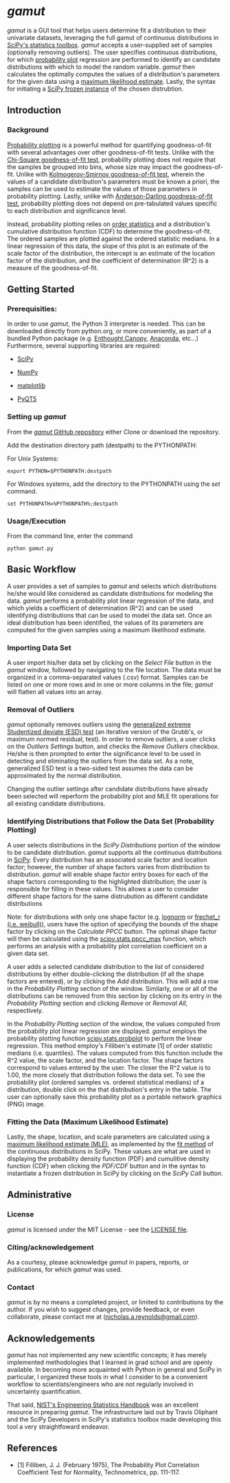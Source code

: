 # *gamut*
*gamut* is a GUI tool that helps users determine fit a distribution to their univariate datasets, leveraging the full gamut of continuous distributions in [SciPy's statistics toolbox](https://docs.scipy.org/doc/scipy/reference/stats.html).  *gamut* accepts a user-supplied set of samples (optionally removing outliers).  The user specifies continuous distributions, for which [probability plot](http://www.itl.nist.gov/div898/handbook/eda/section3/probplot.htm) regression are performed to identify an candidate distributions with which to model the random variable.  *gamut* then calculates the optimally computes the values of a distribution's parameters for the given data using a [maximum likelihood estimate](http://www.itl.nist.gov/div898/handbook/apr/section4/apr412.htm).  Lastly, the syntax for initiating a [SciPy frozen instance](https://docs.scipy.org/doc/scipy/reference/tutorial/stats.html#freezing-a-distribution) of the chosen  distrubtion.

## Introduction

### Background

[Probability plotting](http://www.itl.nist.gov/div898/handbook/eda/section3/probplot.htm) is a powerful method for quantifying goodness-of-fit with several advantages over other goodness-of-fit tests.  Unlike with the [Chi-Square goodness-of-fit test](http://www.itl.nist.gov/div898/handbook/eda/section3/eda35f.htm), probability plotting does not require that the samples be grouped into bins, whose size may impact the goodness-of-fit.  Unlike with [Kolmogerov-Smirnov goodness-of-fit test](http://www.itl.nist.gov/div898/handbook/eda/section3/eda35g.htm), wherein the values of a candidate distribution's parameters must be known a priori, the samples can be used to estimate the values of those parameters in probability plotting.  Lastly, unlike with [Anderson-Darling goodness-of-fit test](http://www.itl.nist.gov/div898/handbook/eda/section3/eda35e.htm), probability plotting does not depend on pre-tabulated values specific to each distribution and significance level.  

Instead, probability plotting relies on [order statistics](http://www.itl.nist.gov/div898/handbook/prc/section2/prc262.htm) and a distribution's cumulative distribution function (CDF) to determine the goodness-of-fit.  The ordered samples are plotted against the ordered statistic medians.  In a linear regression of this data, the slope of this plot is an estimate of the scale factor of the distribution, the intercept is an estimate of the location factor of the distribution, and the coefficient of determination (R^2) is a measure of the goodness-of-fit.

## Getting Started

### Prerequisities:

In order to use *gamut*, the Python 3 interpreter is needed.  This can be downloaded directly from python.org, or more conveniently, as part of a bundled Python package (e.g. [Enthought Canopy](https://www.enthought.com/product/canopy/), [Anaconda](https://www.anaconda.com/download/), etc...)  Furthermore, several supporting libraries are required:

- [SciPy](https://www.scipy.org/)

- [NumPy](http://www.numpy.org/)

- [matplotlib](https://matplotlib.org/)

- [PyQT5](https://pypi.python.org/pypi/PyQt5)

### Setting up *gamut*

From the [*gamut* GitHub repository](https://github.com/nicholasareynolds/gamut/) either Clone or download the repository.

Add the destination directory path (destpath) to the PYTHONPATH:

For Unix Systems:

```
export PYTHON=$PYTHONPATH:destpath
```

For Windows systems, add the directory to the PYTHONPATH using the *set* command.
```
set PYTHONPATH=%PYTHONPATH%;destpath
```

### Usage/Execution

From the command line, enter the command

```
python gamut.py
```

## Basic Workflow

A user provides a set of samples to *gamut* and selects which distributions he/she would like considered as candidate distributions for modeling the data.  *gamut* performs a probability plot linear regression of the data, and which yields a coefficient of determination (R^2) and can be used identifying distributions that can be used to model the data set.  Once an ideal distribution has been identified, the values of its parameters are computed for the given samples using a maximum likelihood estimate.  

### Importing Data Set

A user import his/her data set by clicking on the *Select File* button in the *gamut* window, followed by navigating to the file location.  The data must be organized in a comma-separated values (.csv) format.  Samples can be listed on one or more rows and in one or more columns in the file; *gamut* will flatten all values into an array.

### Removal of Outliers
*gamut* optionally removes outliers using the [generalized extreme Studentized deviate (ESD) test](http://www.itl.nist.gov/div898/handbook/eda/section3/eda35h3.htm) (an iterative version of the Grubb's, or maximum normed residual, test).  In order to remove outliers, a user clicks on the *Outliers Settings* button, and checks the *Remove Outliers* checkbox.  He/she is then prompted to enter the significance level to be used in detecting and eliminating the outliers from the data set.  As a note, generalized ESD test is a two-sided test assumes the data can be approximated by the normal distribution.

Changing the outlier settings after candidate distributions have already been selected will reperform the probability plot and MLE fit operations for all existing candidate distributions.

### Identifying Distributions that Follow the Data Set (Probability Plotting)
A user selects distributions in the *SciPy Distributions* portion of the window to be candidate distribution. *gamut* supports all the continuous distributions in [SciPy](https://docs.scipy.org/doc/scipy/reference/stats.html). Every distribution has an associated scale factor and location factor; however, the number of shape factors varies from distribution to distribution.  *gamut* will enable shape factor entry boxes for each of the shape factors corresponding to the highlighted distribution; the user is responsible for filling in these values.  This allows a user to consider different shape factors for the same distrubution as different candidate distributions

Note: for distributions with only one shape factor (e.g. [lognorm](https://docs.scipy.org/doc/scipy/reference/generated/scipy.stats.lognorm.html#scipy.stats.lognorm) or [frechet_r (i.e. weibull)](https://docs.scipy.org/doc/scipy/reference/generated/scipy.stats.frechet_r.html#scipy.stats.frechet_r)), users have the option of specifying the bounds of the shape factor by clicking on the *Calculate PPCC* button.  The optimal shape factor will then be calculated using the [scipy.stats.ppcc_max]( https://docs.scipy.org/doc/scipy/reference/generated/scipy.stats.ppcc_max.html) function, which performs an analysis with a probability plot correlation coefficient on a given data set.

A user adds a selected candidate distribution to the list of considered distributions by either double-clicking the distribution (if all the shape factors are entered), or by clicking the *Add* distribution.  This will add a row in the *Probability Plotting* section of the window.  Similarly, one or all of the distributions can be removed from this section by clicking on its entry in the *Probability Plotting* section and clicking *Remove* or *Removal All*, respectively.

In the *Probability Plotting* section of the window, the values computed from the probability plot linear regression are displayed.  *gamut* employs the probability plotting function [scipy.stats.probplot](https://docs.scipy.org/doc/scipy-0.14.0/reference/generated/scipy.stats.probplot.html)  to perform the linear regression.  This method employ's Filliben's estimate [1] of order statistic medians (i.e. quantiles). The values computed from this function include the R^2 value, the scale factor, and the location factor.  The shape factors correspond to values entered by the user.  The closer the R^2 value is to 1.00, the more closely that distribution follows the data set.  To see the probability plot (ordered samples vs. ordered statistical medians) of a distribution, double click on the that distribution's entry in the table.  The user can optionally save this probability plot as a portable network graphics (PNG) image.  

### Fitting the Data (Maximum Likelihood Estimate)

Lastly, the shape, location, and scale parameters are calculated using a [maximum likelihood estimate (MLE)](http://www.itl.nist.gov/div898/handbook/apr/section4/apr412.htm), as implemented by the [fit method](https://docs.scipy.org/doc/scipy/reference/generated/scipy.stats.rv_continuous.fit.html) of the continuous distributions in SciPy.  These values are what are used in displaying the probability density function (PDF) and cumulitive density function (CDF) when clicking the *PDF/CDF* button and in the syntax to instantiate a frozen distribution in SciPy by clicking on the *SciPy Call* button.

## Administrative

### License

*gamut* is licensed under the MIT License - see the [LICENSE file](https://github.com/nicholasareynolds/gamut/LICENSE.md).

### Citing/acknowledgement

As a courtesy, please acknowledge *gamut* in papers, reports, or publications, for which *gamut* was used.

### Contact

*gamut* is by no means a completed project, or limited to contributions by the author.  If you wish to suggest changes, provide feedback, or even collaborate, please contact me at ([nicholas.a.reynolds@gmail.com](mailto:nicholas.a.reynolds@gmail.com)).

## Acknowledgements
*gamut* has not implemented any new scientific concepts; it has merely implemented methodologies that I learned in grad school and are openly available.  In becoming more acquainted with Python in general and SciPy in particular, I organized these tools in what I consider to be a convenient workflow to scientists/engineers who are not regularly involved in uncertainty quantification.

That said, [NIST's Engineering Statistics Handbook](http://www.itl.nist.gov/div898/handbook/index.htm) was an excellent resource in preparing *gamut*.  The infrastructure laid out by Travis Oliphant and the SciPy Developers in SciPy's statistics toolbox made developing this tool a very straightfoward endeavor.   

## References
- [1] Filliben, J. J. (February 1975), The Probability Plot Correlation Coefficient Test for Normality, Technometrics, pp. 111-117.
